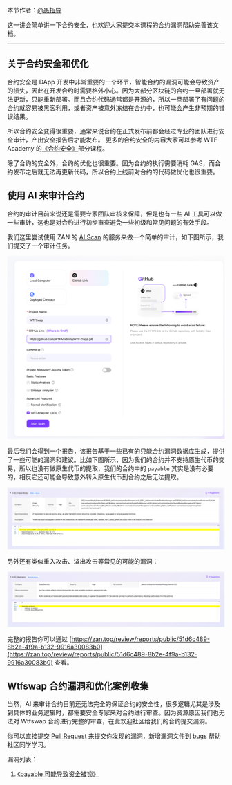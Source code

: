 本节作者：[@愚指导](https://x.com/yudao1024)

这一讲会简单讲一下合约安全，也欢迎大家提交本课程的合约漏洞帮助完善该文档。

---

## 关于合约安全和优化

合约安全是 DApp 开发中非常重要的一个环节，智能合约的漏洞可能会导致资产的损失，因此在开发合约时需要格外小心。因为大部分区块链的合约一旦部署就无法更新，只能重新部署。而且合约代码通常都是开源的，所以一旦部署了有问题的合约就容易被黑客利用，或者资产被意外冻结在合约中，也可能会产生非预期的错误结果。

所以合约安全变得很重要，通常来说合约在正式发布前都会经过专业的团队进行安全审计，产出安全报告后才能发布。
更多的合约安全的内容大家可以参考 WTF Academy 的[《合约安全》](https://github.com/AmazingAng/WTF-Solidity?tab=readme-ov-file#%E5%90%88%E7%BA%A6%E5%AE%89%E5%85%A8)部分课程。

除了合约的安全外，合约的优化也很重要。因为合约的执行需要消耗 GAS，而合约发布之后就无法再更新代码，所以合约上线前对合约的代码做优化也很重要。

## 使用 AI 来审计合约

合约的审计目前来说还是需要专家团队审核来保障，但是也有一些 AI 工具可以做一些审计，这也是对合约进行初步审查避免一些初级和常见问题的有效手段。

我们这里尝试使用 ZAN 的 [AI Scan](https://zan.top/cn/home/ai-scan) 的服务来做一个简单的审计，如下图所示，我们提交了一个审计任务。

![AI Scan](./img/aiscan.png)

最后我们会得到一个报告，该报告基于一些已有的只能合约漏洞数据库生成，提供了一些可能的漏洞和建议。比如下图所示，因为我们的合约并不支持原生代币的交易，所以也没有做原生代币的提取，我们的合约中的 `payable` 其实是没有必要的，相反它还可能会导致意外转入原生代币到合约之后无法提取。

![AI Scan](./img/payable.png)

另外还有类似重入攻击、溢出攻击等常见的可能的漏洞：

![Reentrancy](./img/reentrancy.png)

完整的报告你可以通过 [https://zan.top/review/reports/public/51d6c489-8b2e-4f9a-b132-9916a30083b0](https://zan.top/review/reports/public/51d6c489-8b2e-4f9a-b132-9916a30083b0) 查看。

## Wtfswap 合约漏洞和优化案例收集

当然，AI 来审计合约目前还无法完全的保证合约的安全性，很多逻辑尤其是涉及到具体的业务逻辑时，都需要安全专家来对合约进行审查。因为资源原因我们也无法对 Wtfswap 合约进行完整的审查，在此欢迎社区给我们的合约提交漏洞。

你可以直接提交 [Pull Request](https://github.com/WTFAcademy/WTF-Dapp/pulls) 来提交你发现的漏洞，新增漏洞文件到 [bugs](./bugs/) 帮助社区同学学习。

漏洞列表：

1. [《payable 可能导致资金被锁》](./bugs/001.md)
